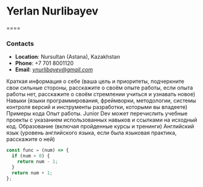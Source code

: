 # Yerlan Nurlibayev
====

### Contacts
* **Location**: Nursultan (Astana), Kazakhstan
* **Phone**: +7 701 8001120
* **Email**: *ynurlibayev@gmail.com*


Краткая информация о себе (ваша цель и приоритеты, подчеркните свои сильные стороны, расскажите о своём опыте работы, если опыта работы нет, расскажите о своём стремлении учиться и узнавать новое)
Навыки (языки программирования, фреймворки, методологии, системы контроля версий и инструменты разработки, которыми вы владеете)
Примеры кода
Опыт работы. Junior Dev может перечислить учебные проекты с указанием использованных навыков и ссылками на исходный код.
Образование (включая пройденные курсы и тренинги)
Английский язык (уровень английского языка, если была языковая практика, расскажите о ней)


```javascript
const func = (num) => {
  if (num > 0) {
    return num - 1;
  }
  return num + 1;
};
```

